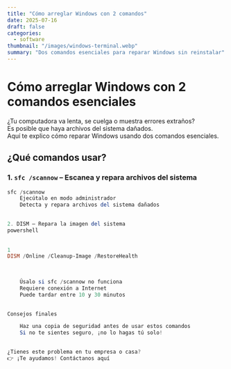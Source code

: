 ```yaml
---
title: "Cómo arreglar Windows con 2 comandos"
date: 2025-07-16
draft: false
categories:
  - software
thumbnail: "/images/windows-terminal.webp"
summary: "Dos comandos esenciales para reparar Windows sin reinstalar"
---
```


# Cómo arreglar Windows con 2 comandos esenciales

¿Tu computadora va lenta, se cuelga o muestra errores extraños?  
Es posible que haya archivos del sistema dañados.  
Aquí te explico cómo reparar Windows usando dos comandos esenciales.

## ¿Qué comandos usar?

### 1. `sfc /scannow` – Escanea y repara archivos del sistema

```powershell
sfc /scannow
    Ejecútalo en modo administrador
    Detecta y repara archivos del sistema dañados
     

2. DISM – Repara la imagen del sistema 
powershell
 
 
1
DISM /Online /Cleanup-Image /RestoreHealth
 
 

    Úsalo si sfc /scannow no funciona
    Requiere conexión a Internet
    Puede tardar entre 10 y 30 minutos
     

Consejos finales 

    Haz una copia de seguridad antes de usar estos comandos
    Si no te sientes seguro, ¡no lo hagas tú solo!
     

¿Tienes este problema en tu empresa o casa?
👉 ¡Te ayudamos! Contáctanos aquí  
